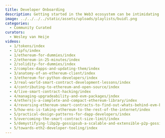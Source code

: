 ```yaml
---
title: Developer Onboarding
description: Getting started in the Web3 ecosystem can be intimidating and it's not always clear where to begin. This playlist will cover some of the fundamental concepts, tools, frameworks and best practices to help you get started to build on Ethereum.
image: ../../../../static/assets/uploads/playlists/buidl.png
categories:
  - Community Curated
curators:
  - Wesley van Heije
videos:
  - 1/tokens/index
  - 1/ipfs/index
  - 1/ethereum-for-dummies/index
  - 2/ethereum-in-25-minutes/index
  - 2/solidity-for-dummies/index
  - 2/complex-dapps-and-updating-them/index
  - 3/anatomy-of-an-ethereum-client/index
  - 3/ethereum-for-python-developers/index
  - 3/real-world-smart-contract-development-lessons/index
  - 4/contributing-to-ethereum-and-open-source/index
  - 4/live-smart-contract-hacking/index
  - 4/managing-upgradeability-and-evm-packages/index
  - 4/ethersjs-a-complete-and-compact-ethereum-library/index
  - 4/reversing-ethereum-smart-contracts-to-find-out-whats-behind-evm-bytecode/index
  - 5/how-ens-is-taking-ethereum-to-the-rest-of-the-internet/index
  - 5/practical-design-patterns-for-dapp-developers/index
  - 5/overcoming-the-smart-contract-size-limit/index
  - 5/demystifying-libp2p-gossipsub-a-scalable-and-extensible-p2p-gossip-protocol/index
  - 5/towards-eth2-developer-tooling/index
---
```

